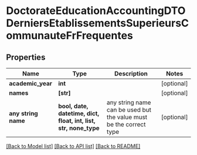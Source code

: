 # DoctorateEducationAccountingDTODerniersEtablissementsSuperieursCommunauteFrFrequentes


## Properties
Name | Type | Description | Notes
------------ | ------------- | ------------- | -------------
**academic_year** | **int** |  | [optional] 
**names** | **[str]** |  | [optional] 
**any string name** | **bool, date, datetime, dict, float, int, list, str, none_type** | any string name can be used but the value must be the correct type | [optional]

[[Back to Model list]](../README.md#documentation-for-models) [[Back to API list]](../README.md#documentation-for-api-endpoints) [[Back to README]](../README.md)


